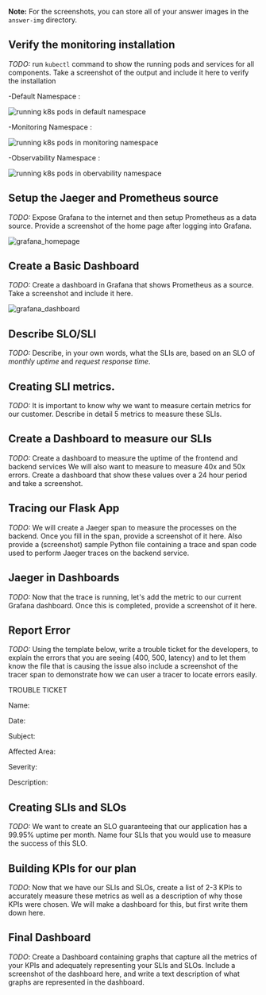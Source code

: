 **Note:** For the screenshots, you can store all of your answer images in the `answer-img` directory.

## Verify the monitoring installation

*TODO:* run `kubectl` command to show the running pods and services for all components. Take a screenshot of the output and include it here to verify the installation

-Default Namespace :

![running k8s pods in default namespace](https://user-images.githubusercontent.com/88302867/231969936-63a94f7f-136a-4c81-b40e-80073f2a191d.PNG)

-Monitoring Namespace :

![running k8s pods in monitoring namespace](https://user-images.githubusercontent.com/88302867/231970097-95e7dd12-c90e-4e7d-93bc-754ee81cbdbd.PNG)

-Observability Namespace :

![running k8s pods in obervability namespace](https://user-images.githubusercontent.com/88302867/231970196-d43441f2-a2c0-46d7-b7e4-60dfdf9ca596.PNG)


## Setup the Jaeger and Prometheus source
*TODO:* Expose Grafana to the internet and then setup Prometheus as a data source. Provide a screenshot of the home page after logging into Grafana.

![grafana_homepage](https://user-images.githubusercontent.com/88302867/232175181-860c6a79-7011-4c52-9d10-af5e007940f5.PNG)



## Create a Basic Dashboard
*TODO:* Create a dashboard in Grafana that shows Prometheus as a source. Take a screenshot and include it here.

![grafana_dashboard](https://user-images.githubusercontent.com/88302867/232175687-699dbbae-266e-4d0c-be26-5f7536dd18b0.PNG)


## Describe SLO/SLI
*TODO:* Describe, in your own words, what the SLIs are, based on an SLO of *monthly uptime* and *request response time*.

## Creating SLI metrics.
*TODO:* It is important to know why we want to measure certain metrics for our customer. Describe in detail 5 metrics to measure these SLIs. 

## Create a Dashboard to measure our SLIs
*TODO:* Create a dashboard to measure the uptime of the frontend and backend services We will also want to measure to measure 40x and 50x errors. Create a dashboard that show these values over a 24 hour period and take a screenshot.

## Tracing our Flask App
*TODO:*  We will create a Jaeger span to measure the processes on the backend. Once you fill in the span, provide a screenshot of it here. Also provide a (screenshot) sample Python file containing a trace and span code used to perform Jaeger traces on the backend service.

## Jaeger in Dashboards
*TODO:* Now that the trace is running, let's add the metric to our current Grafana dashboard. Once this is completed, provide a screenshot of it here.

## Report Error
*TODO:* Using the template below, write a trouble ticket for the developers, to explain the errors that you are seeing (400, 500, latency) and to let them know the file that is causing the issue also include a screenshot of the tracer span to demonstrate how we can user a tracer to locate errors easily.

TROUBLE TICKET

Name:

Date:

Subject:

Affected Area:

Severity:

Description:


## Creating SLIs and SLOs
*TODO:* We want to create an SLO guaranteeing that our application has a 99.95% uptime per month. Name four SLIs that you would use to measure the success of this SLO.

## Building KPIs for our plan
*TODO*: Now that we have our SLIs and SLOs, create a list of 2-3 KPIs to accurately measure these metrics as well as a description of why those KPIs were chosen. We will make a dashboard for this, but first write them down here.

## Final Dashboard
*TODO*: Create a Dashboard containing graphs that capture all the metrics of your KPIs and adequately representing your SLIs and SLOs. Include a screenshot of the dashboard here, and write a text description of what graphs are represented in the dashboard.  
